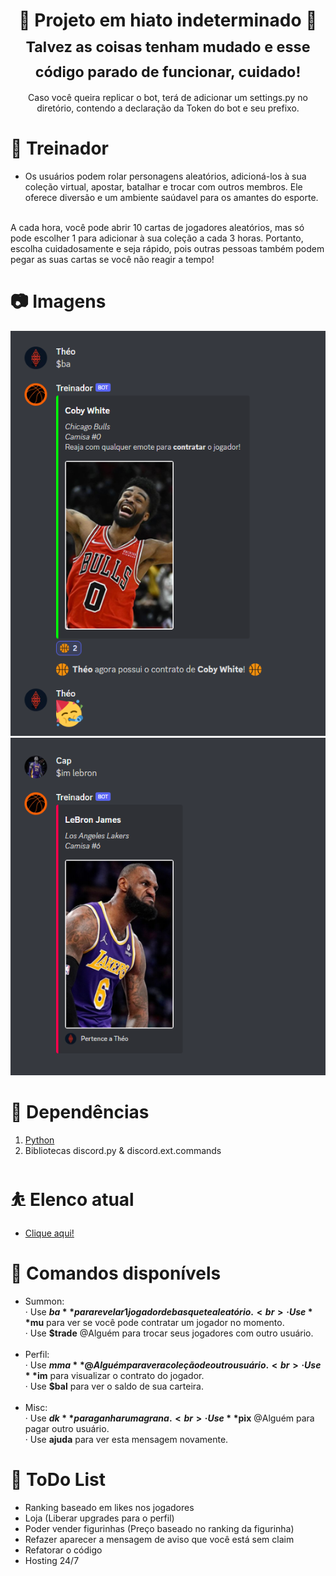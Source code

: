 <h1 align="center">
🚧 Projeto em hiato indeterminado 🚧 <br>
 <sub> Talvez as coisas tenham mudado e esse código parado de funcionar, cuidado! </sub>
</h1>

<div align="center">
 Caso você queira replicar o bot, terá de adicionar um settings.py no diretório, contendo a declaração da Token do bot e seu prefixo.
</div> 

# __🏀 Treinador__
- Os usuários podem rolar personagens aleatórios, adicioná-los à sua coleção virtual, apostar, batalhar e trocar com outros membros. Ele oferece diversão e um ambiente saúdavel para os amantes do esporte.<br><br>

A cada hora, você pode abrir 10 cartas de jogadores aleatórios, mas só pode escolher 1 para adicionar à sua coleção a cada 3 horas. Portanto, escolha cuidadosamente e seja rápido, pois outras pessoas também podem pegar as suas cartas se você não reagir a tempo!

# __📷 Imagens__
![](/img_exemplo_1.png?raw=true "Exemplo")<br>
![](/img_exemplo_2.png?raw=true "Exemplo")

# __📌 Dependências__
1. [Python](https://www.python.org/downloads/)
2. Bibliotecas discord.py & discord.ext.commands

# __⛹️ Elenco atual__
- [Clique aqui!](https://imgur.com/a/oNBRYxZ)

# __🤖 Comandos disponívels__
- Summon:<br>
  · Use **$ba** para revelar 1 jogador de basquete aleatório.<br>
  · Use **$mu** para ver se você pode contratar um jogador no momento.<br>
  · Use **$trade** @Alguém para trocar seus jogadores com outro usuário.<br><br>
- Perfil:<br>
  · Use **$mma** @Alguém para ver a coleção de outro usuário.<br>
  · Use **$im** <nome do jogador> para visualizar o contrato do jogador.<br>
  · Use **$bal** para ver o saldo de sua carteira.<br><br>
- Misc:<br>
  · Use **$dk** para ganhar uma grana.<br>
  · Use **$pix** @Alguém <quantia> para pagar outro usuário.<br>
  · Use **ajuda** para ver esta mensagem novamente.<br>
  
 # __📝 ToDo List__
 - Ranking baseado em likes nos jogadores
 - Loja (Liberar upgrades para o perfil)
 - Poder vender figurinhas (Preço baseado no ranking da figurinha)
 - Refazer aparecer a mensagem de aviso que você está sem claim
 - Refatorar o código
 - Hosting 24/7
